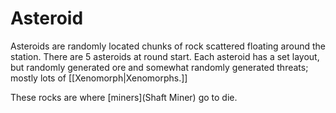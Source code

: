 # Asteroid
Asteroids are randomly located chunks of rock scattered floating around the station. There are 5 asteroids at round start. Each asteroid has a set layout, but randomly generated ore and somewhat randomly generated threats; mostly lots of [[Xenomorph|Xenomorphs.]] 


These rocks are where \[miners](Shaft Miner) go to die.

